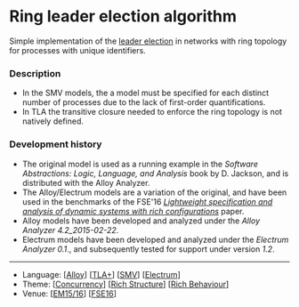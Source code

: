 # Ring leader election algorithm

Simple implementation of the [leader election](https://en.wikipedia.org/wiki/Leader_election#Rings_with_unique_IDs) in networks with ring topology for processes with unique identifiers.

### Description

* In the SMV models, the a model must be specified for each distinct number of processes due to the lack of first-order quantifications.
* In TLA the transitive closure needed to enforce the ring topology is not natively defined.

### Development history
* The original model is used as a running example in the  _Software Abstractions: Logic, Language, and Analysis_ book by D. Jackson, and is distributed with the Alloy Analyzer.
* The Alloy/Electrum models are a variation of the original, and have been used in the benchmarks of the FSE'16 *[Lightweight specification and analysis of dynamic systems with rich configurations](http://nmacedo.github.io/pubs.html#fse16)* paper.
* Alloy models have been developed and analyzed under the *Alloy Analyzer 4.2_2015-02-22*.
* Electrum models have been developed and analyzed under the *Electrum Analyzer 0.1*., and subsequently tested for support under version *1.2*.

---

* Language: [[Alloy](https://github.com/nmacedo/MSV/wiki/By-Language#alloy)] [[TLA+](https://github.com/nmacedo/MSV/wiki/By-Language#tla)] [[SMV](https://github.com/nmacedo/MSV/wiki/By-Language#smv)] [[Electrum](https://github.com/nmacedo/MSV/wiki/By-Language#electrum)]
* Theme: [[Concurrency](https://github.com/nmacedo/MSV/wiki/By-Theme#concurrency)] [[Rich Structure](https://github.com/nmacedo/MSV/wiki/By-Theme#rich-structure)] [[Rich Behaviour](https://github.com/nmacedo/MSV/wiki/By-Theme#rich-behavioural)]
* Venue: [[EM15/16](https://github.com/nmacedo/MSV/wiki/By-Venue#modeling-and-specification)] [[FSE16](https://github.com/nmacedo/MSV/wiki/By-Venus#fse16)]
